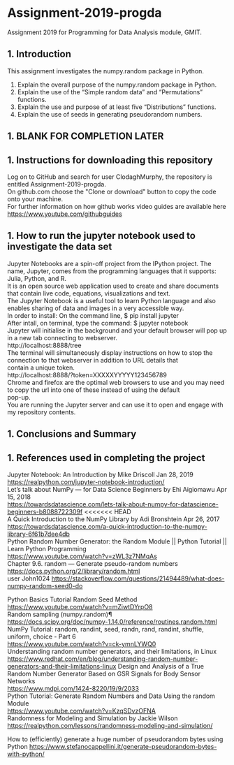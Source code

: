 # Assignment-2019-progda
Assignment 2019 for Programming for Data Analysis module, GMIT.


## 1. Introduction
This assignment investigates the numpy.random package in Python.

1. Explain the overall purpose of the numpy.random package in Python.
1. Explain the use of the “Simple random data” and “Permutations” functions.
1. Explain the use and purpose of at least five “Distributions” functions.
1. Explain the use of seeds in generating pseudorandom numbers.

## 1. BLANK FOR COMPLETION LATER

## 1. Instructions for downloading this repository
Log on to GitHub and search for user ClodaghMurphy, the repository is entitled Assignment-2019-progda.<br>
On github.com choose the "Clone or download" button to copy the code onto your machine.<br>
For further information on how github works video guides are available here https://www.youtube.com/githubguides<br>

## 1. How to run the jupyter notebook used to investigate the data set 
Jupyter Notebooks are a spin-off project from the IPython project. The name, Jupyter, comes from the programming languages that it supports: Julia, Python, and R.<br>
It is an open source web application used to create and share documents that contain live code, equations, visualizations and text.<br>
The Jupyter Notebook is a useful tool to learn Python language and also enables sharing of data and images in a very accessible way.<br>
In order to install: On the command line, $ pip install jupyter<br>
After intall, on terminal, type the command: $ jupyter notebook<br>
Jupyter will initialise in the background and your default browser will pop up in a new tab connecting to webserver.<br> http://localhost:8888/tree<br>
The terminal will simultaneously display instructions on how to stop the connection to that webserver in addition to URL details that <br>contain a unique token.<br>
http://localhost:8888/?token=XXXXXYYYYY123456789<br>
Chrome and firefox are the optimal web browsers to use and you may need to copy the url into one of these instead of using the default<br> pop-up.<br>
You are running the Jupyter server and can use it to open and engage with my repository contents.<br>


## 1. Conclusions and Summary


## 1. References used in completing the project

Jupyter Notebook: An Introduction by Mike Driscoll Jan 28, 2019<br>
https://realpython.com/jupyter-notebook-introduction/ <br>
Let’s talk about NumPy — for Data Science Beginners by Ehi Aigiomawu Apr 15, 2018 <br>
https://towardsdatascience.com/lets-talk-about-numpy-for-datascience-beginners-b8088722309f
<<<<<<< HEAD
<br>
A Quick Introduction to the NumPy Library by Adi Bronshtein Apr 26, 2017<br>
https://towardsdatascience.com/a-quick-introduction-to-the-numpy-library-6f61b7dee4db<br>
Python Random Number Generator: the Random Module || Python Tutorial || Learn Python Programming<br>
https://www.youtube.com/watch?v=zWL3z7NMqAs<br>
Chapter 9.6. random — Generate pseudo-random numbers<br>
https://docs.python.org/2/library/random.html<br>
user John1024
https://stackoverflow.com/questions/21494489/what-does-numpy-random-seed0-do<br>

Python Basics Tutorial Random Seed Method<br>
https://www.youtube.com/watch?v=mZiwtDYrpO8<br>
Random sampling (numpy.random)¶<br>
https://docs.scipy.org/doc/numpy-1.14.0/reference/routines.random.html<br>
NumPy Tutorial: random, randint, seed, randn, rand, randint, shuffle, uniform, choice - Part 6  <br>
https://www.youtube.com/watch?v=ck-ymnLYWQ0<br>
Understanding random number generators, and their limitations, in Linux <br>
https://www.redhat.com/en/blog/understanding-random-number-generators-and-their-limitations-linux
Design and Analysis of a True Random Number Generator Based on GSR Signals for Body Sensor Networks <br>
https://www.mdpi.com/1424-8220/19/9/2033 <br>
Python Tutorial: Generate Random Numbers and Data Using the random Module <br>https://www.youtube.com/watch?v=KzqSDvzOFNA <br>
Randomness for Modeling and Simulation by Jackie Wilson <br>
https://realpython.com/lessons/randomness-modeling-and-simulation/<br>

How to (efficiently) generate a huge number of pseudorandom bytes using Python
https://www.stefanocappellini.it/generate-pseudorandom-bytes-with-python/ <br>
